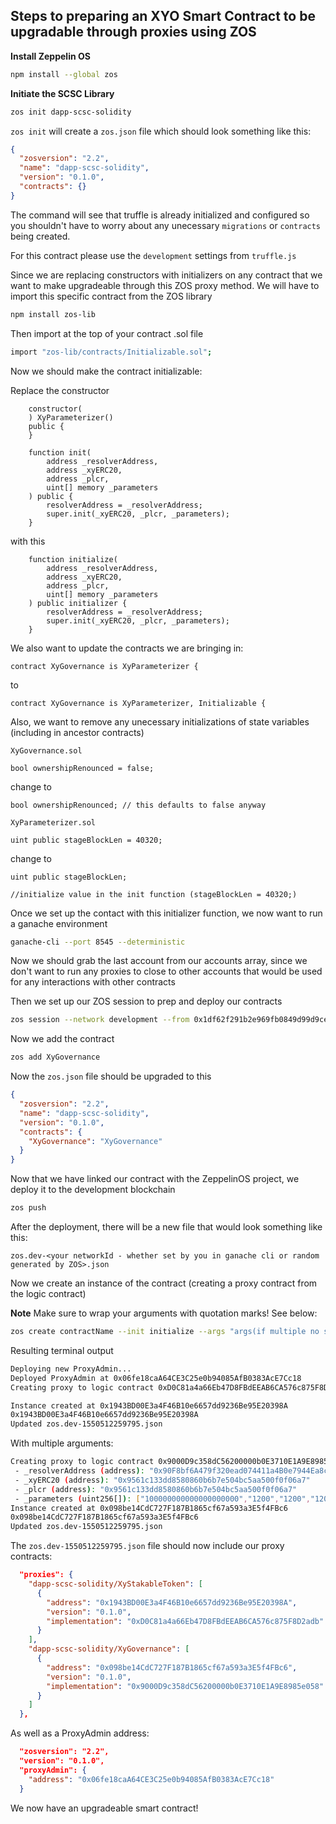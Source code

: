 ## Steps to preparing an XYO Smart Contract to be upgradable through proxies using ZOS

**Install Zeppelin OS**
```bash
npm install --global zos
```

**Initiate the SCSC Library**
```bash
zos init dapp-scsc-solidity
```

`zos init` will create a `zos.json` file which should look something like this:

```json
{
  "zosversion": "2.2",
  "name": "dapp-scsc-solidity",
  "version": "0.1.0",
  "contracts": {}
}
```

The command will see that truffle is already initialized and configured so you shouldn't have to worry about any unecessary `migrations` or `contracts` being created.

For this contract please use the `development` settings from `truffle.js`

Since we are replacing constructors with initializers on any contract that we want to make upgradeable through this ZOS proxy method. We will have to import this specific contract from the ZOS library

```bash
npm install zos-lib
```

Then import at the top of your contract .sol file 

```bash
import "zos-lib/contracts/Initializable.sol";
```

Now we should make the contract initializable:

Replace the constructor 

```sol
    constructor(
    ) XyParameterizer() 
    public {
    }

    function init(
        address _resolverAddress,
        address _xyERC20,
        address _plcr,
        uint[] memory _parameters
    ) public {
        resolverAddress = _resolverAddress;
        super.init(_xyERC20, _plcr, _parameters);
    }
```

with this 

```sol
    function initialize(
        address _resolverAddress,
        address _xyERC20,
        address _plcr,
        uint[] memory _parameters
    ) public initializer {
        resolverAddress = _resolverAddress;
        super.init(_xyERC20, _plcr, _parameters);
    }
```

We also want to update the contracts we are bringing in:

```sol
contract XyGovernance is XyParameterizer {
```

to

```sol
contract XyGovernance is XyParameterizer, Initializable {
```

Also, we want to remove any unecessary initializations of state variables (including in ancestor contracts)

`XyGovernance.sol`
```sol 
bool ownershipRenounced = false;
```
change to
```sol
bool ownershipRenounced; // this defaults to false anyway
```

`XyParameterizer.sol`

```sol
uint public stageBlockLen = 40320;
```

change to 
```sol
uint public stageBlockLen;

//initialize value in the init function (stageBlockLen = 40320;)
```

Once we set up the contact with this initializer function, we now want to run a ganache environment

```bash
ganache-cli --port 8545 --deterministic
```

Now we should grab the last account from our accounts array, since we don't want to run any proxies to close to other accounts that would be used for any interactions with other contracts

Then we set up our ZOS session to prep and deploy our contracts

```bash
zos session --network development --from 0x1df62f291b2e969fb0849d99d9ce41e2f137006e --expires 3600
```

Now we add the contract

```bash
zos add XyGovernance
```
Now the `zos.json` file should be upgraded to this

```json
{
  "zosversion": "2.2",
  "name": "dapp-scsc-solidity",
  "version": "0.1.0",
  "contracts": {
    "XyGovernance": "XyGovernance"
  }
}
```

Now that we have linked our contract with the ZeppelinOS project, we deploy it to the development blockchain

```bash
zos push
```

After the deployment, there will be a new file that would look something like this:

```
zos.dev-<your networkId - whether set by you in ganache cli or random generated by ZOS>.json
```

Now we create an instance of the contract (creating a proxy contract from the logic contract)

**Note** Make sure to wrap your arguments with quotation marks! See below:

```bash
zos create contractName --init initialize --args "args(if multiple no space comma separated in quotation marks)"
```

Resulting terminal output

```bash
Deploying new ProxyAdmin...
Deployed ProxyAdmin at 0x06fe18caA64CE3C25e0b94085AfB0383AcE7Cc18
Creating proxy to logic contract 0xD0C81a4a66Eb47D8FBdEEAB6CA576c875F8D2adb and initializing by calling initialize with:

Instance created at 0x1943BD00E3a4F46B10e6657dd9236Be95E20398A
0x1943BD00E3a4F46B10e6657dd9236Be95E20398A
Updated zos.dev-1550512259795.json
```

With multiple arguments:

```bash
Creating proxy to logic contract 0x9000D9c358dC56200000b0E3710E1A9E8985e058 and initializing by calling initialize with:
 - _resolverAddress (address): "0x90F8bf6A479f320ead074411a4B0e7944Ea8c9C1"
 - _xyERC20 (address): "0x9561c133dd8580860b6b7e504bc5aa500f0f06a7"
 - _plcr (address): "0x9561c133dd8580860b6b7e504bc5aa500f0f06a7"
 - _parameters (uint256[]): ["100000000000000000000","1200","1200","1200","1200","50","50","66","0","0","200",300]
Instance created at 0x098be14CdC727F187B1865cf67a593a3E5f4FBc6
0x098be14CdC727F187B1865cf67a593a3E5f4FBc6
Updated zos.dev-1550512259795.json
```
The `zos.dev-1550512259795.json` file should now include our proxy contracts:

```json
  "proxies": {
    "dapp-scsc-solidity/XyStakableToken": [
      {
        "address": "0x1943BD00E3a4F46B10e6657dd9236Be95E20398A",
        "version": "0.1.0",
        "implementation": "0xD0C81a4a66Eb47D8FBdEEAB6CA576c875F8D2adb"
      }
    ],
    "dapp-scsc-solidity/XyGovernance": [
      {
        "address": "0x098be14CdC727F187B1865cf67a593a3E5f4FBc6",
        "version": "0.1.0",
        "implementation": "0x9000D9c358dC56200000b0E3710E1A9E8985e058"
      }
    ]
  },
```

As well as a ProxyAdmin address: 

```json
  "zosversion": "2.2",
  "version": "0.1.0",
  "proxyAdmin": {
    "address": "0x06fe18caA64CE3C25e0b94085AfB0383AcE7Cc18"
  }
```

We now have an upgradeable smart contract!
